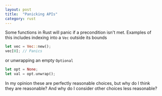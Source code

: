 ```yaml
---
layout: post
title:  "Panicking APIs"
category: rust
---
```


Some functions in Rust will panic if a precondition isn't met. Examples of this includes indexing
into a `Vec` outside its bounds

```rust
let vec = Vec::new();
vec[0]; // Panics
```
or unwrapping an empty `Optional`

```rust
let opt = None;
let val = opt.unwrap();
```

In my opinion these are perfectly reasonable choices, but why do I think they are reasonable?
And why do I consider other choices less reasonable?